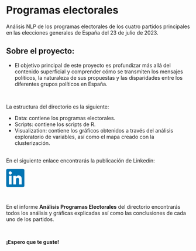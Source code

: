 # Programas electorales
Análisis NLP de los programas electorales de los cuatro partidos principales en las elecciones generales de España del 23 de julio de 2023. 

Sobre el proyecto:
-------------------
-   El objetivo principal de este proyecto es profundizar más allá del contenido superficial y comprender cómo se transmiten los mensajes políticos, la naturaleza de sus propuestas y las disparidades entre los diferentes grupos políticos en España.

<br>

La estructura del directorio es la siguiente:
- Data: contiene los programas electorales.
- Scripts: contiene los scripts de R.
- Visualization: contiene los gráficos obtenidos a través del análisis exploratorio de variables, así como el mapa creado con la clusterización.


<br>
En el siguiente enlace encontrarás la publicación de Linkedin: 

<p align="left">
<a href="https://www.linkedin.com/in/paulaparejaram%C3%ADrez/" onclick="window.open(this.href, '_blank'); return false;">
    <img align="center" src="https://github.com/PaulaPRamirez/Bio/blob/46abd9c0e5bb919e13b90b2fa885767e5708b0ac/Logo_LinkedIn.png" alt="PaulaPRamírez" height="50" 
width="50" />
  </a>
</p>


<br>

En el informe **Análisis Programas Electorales** del directorio  encontrarás todos los análisis y gráficas explicadas así como las conclusiones de cada uno de los partidos. 

<br>

**¡Espero que te guste!**





